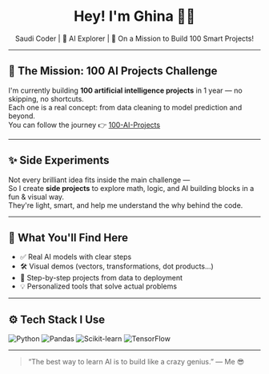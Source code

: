 <h1 align="center">Hey! I'm Ghina 👩‍💻</h1>
<p align="center"> Saudi Coder | 🤖 AI Explorer | 🧠 On a Mission to Build 100 Smart Projects!</p>

---

## 🎯 The Mission: 100 AI Projects Challenge

I'm currently building **100 artificial intelligence projects** in 1 year — no skipping, no shortcuts.  
Each one is a real concept: from data cleaning to model prediction and beyond.  
You can follow the journey 👉 [100-AI-Projects](https://github.com/Ghina-codes/100-ai-projects)

---

## ✨ Side Experiments

Not every brilliant idea fits inside the main challenge —  
So I create **side projects** to explore math, logic, and AI building blocks in a fun & visual way.  
They're light, smart, and help me understand the why behind the code.

---

## 🧠 What You'll Find Here

- ✅ Real AI models with clear steps  
- 🛠️ Visual demos (vectors, transformations, dot products…)  
- 🔁 Step-by-step projects from data to deployment  
- 💡 Personalized tools that solve actual problems

---

## ⚙️ Tech Stack I Use

![Python](https://img.shields.io/badge/-Python-333?style=flat-square&logo=python)
![Pandas](https://img.shields.io/badge/-Pandas-150458?style=flat-square&logo=pandas&logoColor=white)
![Scikit-learn](https://img.shields.io/badge/-Scikit--Learn-F7931E?style=flat-square&logo=scikitlearn&logoColor=white)
![TensorFlow](https://img.shields.io/badge/-TensorFlow-FF6F00?style=flat-square&logo=tensorflow&logoColor=white)

---

> “The best way to learn AI is to build like a crazy genius.” — Me 😎
